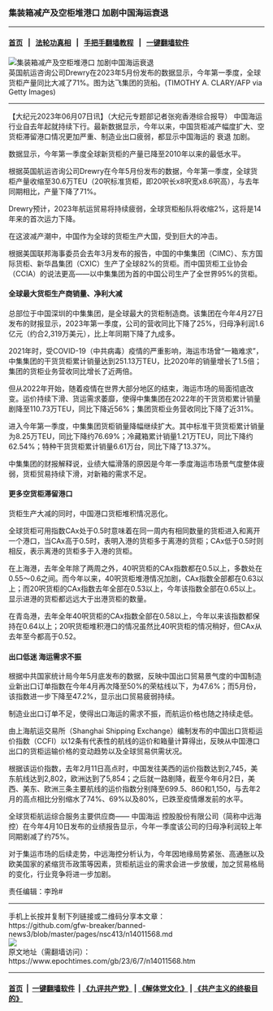 ### 集装箱减产及空柜堆港口 加剧中国海运衰退
------------------------

#### [首页](https://github.com/gfw-breaker/banned-news3/blob/master/README.md) &nbsp;&nbsp;|&nbsp;&nbsp; [法轮功真相](https://github.com/begood0513/basic/blob/master/README.md)  &nbsp;&nbsp;|&nbsp;&nbsp; [手把手翻墙教程](https://github.com/gfw-breaker/guides/wiki)  &nbsp;&nbsp;|&nbsp;&nbsp; [一键翻墙软件](https://github.com/gfw-breaker/nogfw/blob/master/README.md)  



<div><img alt="集装箱减产及空柜堆港口 加剧中国海运衰退" class="attachment-djy_600_400 size-djy_600_400 wp-post-image" src="https://i.epochtimes.com/assets/uploads/2023/06/id14011577-90019297aa8a539c18f68a6993e72a80@1200x1200-600x400.jpg"/>
<div class="caption">
 英国航运咨询公司Drewry在2023年5月份发布的数据显示，今年第一季度，全球货柜产量同比大减了71%。图为达飞集团的货船。(TIMOTHY A. CLARY/AFP via Getty Images)
</div></div><hr/>


<div><p>
 【大纪元2023年06月07日讯】（大纪元专题部记者张宛香港综合报导）
 <ok href="https://www.epochtimes.com/gb/tag/%E4%B8%AD%E5%9B%BD%E6%B5%B7%E8%BF%90.html">
  中国海运
 </ok>
 行业自去年起就持续下行。最新数据显示，今年以来，中国货柜减产幅度扩大、空货柜滞留港口情况更加严重、制造业出口疲弱，都显示中国海运的
 <ok href="https://www.epochtimes.com/gb/tag/%E8%A1%B0%E9%80%80.html">
  衰退
 </ok>
 加剧。
</p>
<p>
 数据显示，今年第一季度全球新货柜的产量已降至2010年以来的最低水平。
</p>
<p>
 根据英国航运咨询公司Drewry在今年5月份发布的数据，今年第一季度，全球货柜产量收缩至30.6万TEU（20呎标准货柜，即20呎长x8呎宽x8.6呎高），与去年同期相比，产量下降了71%。
</p>
<p>
 Drewry预计，2023年航运贸易将持续疲弱，全球货柜船队将收缩2%，这将是14年来的首次运力下降。
</p>
<p>
 在这波减产潮中，中国作为全球的货柜生产大国，受到巨大的冲击。
</p>
<p>
 根据美国联邦海事委员会去年3月发布的报告，中国的中集集团（CIMC）、东方国际货柜、新华昌集团（CXIC）生产了全球82%的货柜。而中国货柜工业协会（CCIA）的说法更高——以中集集团为首的中国公司生产了全世界95%的货柜。
</p>
<h4>
 全球最大货柜生产商销量、净利大减
</h4>
<p>
 总部位于中国深圳的中集集团，是全球最大的货柜制造商。该集团在今年4月27日发布的财报显示，2023年第一季度，公司的营收同比下降了25%，归母净利润1.6亿元（约合2,319万美元），比上年同期下降了九成多。
</p>
<p>
 2021年时，受COVID-19（中共病毒）疫情的严重影响，海运市场曾“一箱难求”，中集集团的干货货柜累计销量达到251.13万TEU，比2020年的销量增长了1.5倍；集团的货柜业务营收同比增长了近两倍。
</p>
<p>
 但从2022年开始，随着疫情在世界大部分地区的结束，海运市场的局面彻底改变。运价持续下滑、货运需求萎靡，使得中集集团在2022年的干货货柜累计销量剧降至110.73万TEU，同比下降近56%；集团货柜业务营收同比下降了近31%。
</p>
<p>
 进入今年第一季度，中集集团货柜销量降幅继续扩大。其中标准干货货柜累计销量为8.25万TEU，同比下降约76.69%；冷藏箱累计销量1.21万TEU，同比下降约62.54%；特种干货货柜累计销量6.61万台，同比下降了13.37%。
</p>
<p>
 中集集团的财报解释说，业绩大幅滑落的原因是今年一季度海运市场景气度整体疲弱，货柜贸易持续下滑，对新箱的需求不足。
</p>
<h4>
 更多空货柜滞留港口
</h4>
<p>
 货柜生产大减的同时，中国港口货柜堆积情况恶化。
</p>
<p>
 全球货柜可用指数CAx处于0.5时意味着在同一周内有相同数量的货柜进入和离开一个港口，当CAx高于0.5时，表明入港的货柜多于离港的货柜；CAx低于0.5时则相反，表示离港的货柜多于入港的货柜。
</p>
<p>
 在上海港，去年全年除了两周之外，40呎货柜的CAx指数都在0.5以上，多数处在0.55～0.6之间。而今年以来，40呎货柜堆港情况加剧，CAx指数全部都在0.63以上；而20呎货柜的CAx指数去年全部在0.53以上，今年该指数全部在0.65以上。显示进港的货柜都远远大于出港货柜的数量。
</p>
<p>
 在青岛港，去年全年40呎货柜的CAx指数全部在0.58以上，今年以来该指数都保持在0.64以上；20呎货柜堆积港口的情况虽然比40呎货柜的情况稍好，但CAx从去年至今都高于0.52。
</p>
<h4>
 出口低迷 海运需求不振
</h4>
<p>
 根据中共国家统计局今年5月底发布的数据，反映中国出口贸易景气度的中国制造业新出口订单指数在今年4月再次降至50%的荣枯线以下，为47.6%；而5月份，该指数进一步下降至47.2%，显示出口贸易疲弱持续。
</p>
<p>
 制造业出口订单不足，使得出口海运的需求不振，而航运价格也随之持续走低。
</p>
<p>
 由上海航运交易所（Shanghai Shipping Exchange）编制发布的中国出口货柜运价指数（CCFI）以12条有代表性的航线的运价和箱量计算得出，反映从中国港口出口的货柜运输价格的变动趋势以及全球贸易供需状况。
</p>
<p>
 根据该运价指数，去年2月11日高点时，中国发往美西的运价指数达到2,745，美东航线达到2,802，欧洲达到了5,854；之后就一路剧降，截至今年6月2日，美西、美东、欧洲三条主要航线的运价指数分别降至699.5、860和1,150，与去年2月的高点相比分别缩水了74%、69%以及80%，已跌至疫情爆发前的水平。
</p>
<p>
 全球货柜航运综合服务主要供应商——
 <ok href="https://www.epochtimes.com/gb/tag/%E4%B8%AD%E5%9B%BD%E6%B5%B7%E8%BF%90.html">
  中国海运
 </ok>
 控股股份有限公司（简称中远海控）在今年4月10日发布的业绩报告显示，今年一季度该公司的归母净利润较上年同期剧减了约75%。
</p>
<p>
 对于集运市场的后续走势，中远海控分析认为，今年因地缘局势紧张、高通胀以及欧美国家的紧缩货币政策等因素，货柜航运业的需求会进一步放缓，加之贸易格局的变化，行业竞争将进一步加剧。
</p>
<p>
 责任编辑：李玲#
</p>
</div>
<hr/>
手机上长按并复制下列链接或二维码分享本文章：<br/>
https://github.com/gfw-breaker/banned-news3/blob/master/pages/nsc413/n14011568.md <br/>
<a href='https://github.com/gfw-breaker/banned-news3/blob/master/pages/nsc413/n14011568.md'><img src='https://github.com/gfw-breaker/banned-news3/blob/master/pages/nsc413/n14011568.md.png'/></a> <br/>
原文地址（需翻墙访问）：https://www.epochtimes.com/gb/23/6/7/n14011568.htm


------------------------
#### [首页](https://github.com/gfw-breaker/banned-news3/blob/master/README.md) &nbsp;|&nbsp; [一键翻墙软件](https://github.com/gfw-breaker/nogfw/blob/master/README.md) &nbsp;| [《九评共产党》](https://github.com/gfw-breaker/9ping.md/blob/master/README.md#九评之一评共产党是什么) | [《解体党文化》](https://github.com/gfw-breaker/jtdwh.md/blob/master/README.md) | [《共产主义的终极目的》](https://github.com/gfw-breaker/gczydzjmd.md/blob/master/README.md)


<img src='http://gfw-breaker.win/banned-news3/pages/nsc413/n14011568.md' width='0px' height='0px'/>